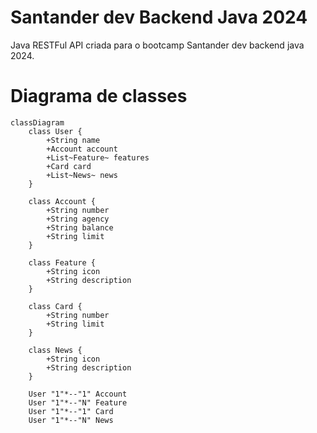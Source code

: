 # Santander dev Backend Java 2024 
Java RESTFul API criada para o bootcamp Santander dev backend java 2024.

# Diagrama de classes

```mermaid
classDiagram
    class User {
        +String name
        +Account account
        +List~Feature~ features
        +Card card
        +List~News~ news
    }
    
    class Account {
        +String number
        +String agency
        +String balance
        +String limit
    }

    class Feature {
        +String icon
        +String description
    }

    class Card {
        +String number
        +String limit
    }

    class News {
        +String icon
        +String description
    }

    User "1"*--"1" Account
    User "1"*--"N" Feature
    User "1"*--"1" Card
    User "1"*--"N" News
```
